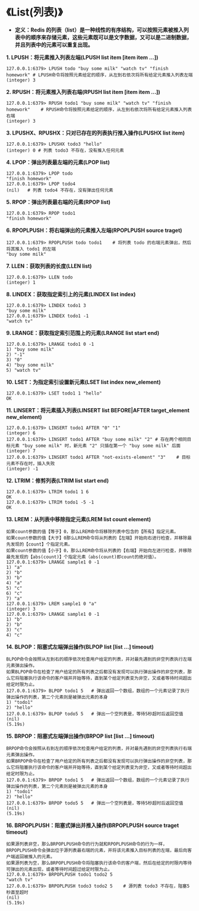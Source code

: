 # 《List(列表)》

- **定义：Redis 的列表（list）是一种线性的有序结构，可以按照元素被推入列表中的顺序来存储元素，这些元素既可以是文字数据，又可以是二进制数据，并且列表中的元素可以重复出现。**

**1. LPUSH：将元素推入列表左端(LPUSH list item [item item ...])**

```
127.0.0.1:6379> LPUSH todo "buy some milk" "watch tv" "finish homework" # LPUSH命令将按照元素给定的顺序，从左到右依次将所有给定元素推入列表左端
(integer) 3
```

**2. RPUSH：将元素推入列表右端(RPUSH list item [item item ...])**

```
127.0.0.1:6379> RPUSH todo1 "buy some milk" "watch tv" "finish homework"    # RPUSH命令将按照元素给定的顺序，从左到右依次将所有给定元素推入列表右端
(integer) 3
```

**3. LPUSHX、RPUSHX：只对已存在的列表执行推入操作(LPUSHX list item)**

```
127.0.0.1:6379> LPUSHX todo3 "hello"
(integer) 0 # 列表 todo3 不存在，没有推入任何元素
```

**4. LPOP：弹出列表最左端的元素(LPOP list)**

```
127.0.0.1:6379> LPOP todo
"finish homework"
127.0.0.1:6379> LPOP todo4
(nil)   # 列表 todo4 不存在，没有弹出任何元素
```

**5. RPOP：弹出列表最右端的元素(RPOP list)**

```
127.0.0.1:6379> RPOP todo1
"finish homework"
```

**6. RPOPLPUSH：将右端弹出的元素推入左端(RPOPLPUSH source traget)**

```
127.0.0.1:6379> RPOPLPUSH todo todo1    # 将列表 todo 的右端元素弹出，然后将其推入 todo1 的左端
"buy some milk"
```

**7. LLEN：获取列表的长度(LLEN list)**

```
127.0.0.1:6379> LLEN todo
(integer) 1
```

**8. LINDEX：获取指定索引上的元素(LINDEX list index)**

```
127.0.0.1:6379> LINDEX todo1 3
"buy some milk"
127.0.0.1:6379> LINDEX todo1 -1
"watch tv"
```

**9. LRANGE：获取指定索引范围上的元素(LRANGE list start end)**

```
127.0.0.1:6379> LRANGE todo1 0 -1
1) "buy some milk"
2) "-1"
3) "0"
4) "buy some milk"
5) "watch tv"
```

**10. LSET：为指定索引设置新元素(LSET list index new_element)**

```
127.0.0.1:6379> LSET todo1 1 "hello"
OK
```

**11. LINSERT：将元素插入列表(LINSERT list BEFORE|AFTER target_element new_element)**

```
127.0.0.1:6379> LINSERT todo1 AFTER "0" "1"
(integer) 6
127.0.0.1:6379> LINSERT todo1 AFTER "buy some milk" "2" # 存在两个相同目标元素 "buy some milk" 时，新元素 "2" 只插在第一个 "buy some milk" 后面
(integer) 7
127.0.0.1:6379> LINSERT todo1 AFTER "not-exists-element" "3"    # 目标元素不存在时，插入失败
(integer) -1
```

**12. LTRIM：修剪列表(LTRIM list start end)**

```
127.0.0.1:6379> LTRIM todo1 1 6
OK
127.0.0.1:6379> LTRIM todo1 -5 -1
OK
```

**13. LREM：从列表中移除指定元素(LREM list count element)**

```
如果count参数的值【等于】0，那么LREM命令将移除列表中包含的【所有】指定元素。
如果count参数的值【大于】0那么LREM命令将从列表的【左端】开始向右进行检查，并移除最先发现的【count】个指定元素。
如果count参数的值【小于】0，那么LREM命令将从列表的【右端】开始向左进行检查，并移除最先发现的【abs(count)】个指定元素（abs(count)即count的绝对值）。
127.0.0.1:6379> LRANGE sample1 0 -1
1) "a"
2) "b"
3) "b"
4) "a"
5) "c"
6) "c"
7) "a"
127.0.0.1:6379> LREM sample1 0 "a"
(integer) 3
127.0.0.1:6379> LRANGE sample1 0 -1
1) "b"
2) "b"
3) "c"
4) "c"
```

**14. BLPOP：阻塞式左端弹出操作(BLPOP list [list ...] timeout)**

```
BLPOP命令会按照从左到右的顺序依次检查用户给定的列表，并对最先遇到的非空列表执行左端元素弹出操作。
如果BLPOP命令在检查了用户给定的所有列表之后都没有发现可以执行弹出操作的非空列表，那么它将阻塞执行该命令的客户端并开始等待，直到某个给定列表变为非空，又或者等待时间超出给定时限为止。
127.0.0.1:6379> BLPOP todo1 5   # 弹出返回一个数组，数组的一个元素记录了执行弹出操作的列表，第二个元素则是被弹出元素的本身
1) "todo1"
2) "hello"
127.0.0.1:6379> BLPOP todo5 5   # 弹出一个空列表是，等待5秒超时后返回空值
(nil)
(5.19s)
```

**15. BRPOP：阻塞式左端弹出操作(BRPOP list [list ...] timeout)**

```
BRPOP命令会按照从右到左的顺序依次检查用户给定的列表，并对最先遇到的非空列表执行右端元素弹出操作。
如果BRPOP命令在检查了用户给定的所有列表之后都没有发现可以执行弹出操作的非空列表，那么它将阻塞执行该命令的客户端并开始等待，直到某个给定列表变为非空，又或者等待时间超出给定时限为止。
127.0.0.1:6379> BRPOP todo1 5   # 弹出返回一个数组，数组的一个元素记录了执行弹出操作的列表，第二个元素则是被弹出元素的本身
1) "todo1"
2) "hello"
127.0.0.1:6379> BRPOP todo5 5   # 弹出一个空列表是，等待5秒超时后返回空值
(nil)
(5.19s)
```

**16. BRPOPLPUSH：阻塞式弹出并推入操作(BRPOPLPUSH source traget timeout)**

```
如果源列表非空，那么BRPOPLPUSH命令的行为就和RPOPLPUSH命令的行为一样，BRPOPLPUSH命令会弹出位于源列表最右端的元素，并将该元素推入目标列表的左端，最后向客户端返回被推入的元素。
如果源列表为空，那么BRPOPLPUSH命令将阻塞执行该命令的客户端，然后在给定的时限内等待可弹出的元素出现，或者等待时间超过给定时限为止。
127.0.0.1:6379> BRPOPLPUSH todo1 todo2 5
"watch tv"
127.0.0.1:6379> BRPOPLPUSH todo3 todo2 5    # 源列表 todo3 不存在，阻塞5秒直至超时
(nil)
(5.19s)
```
